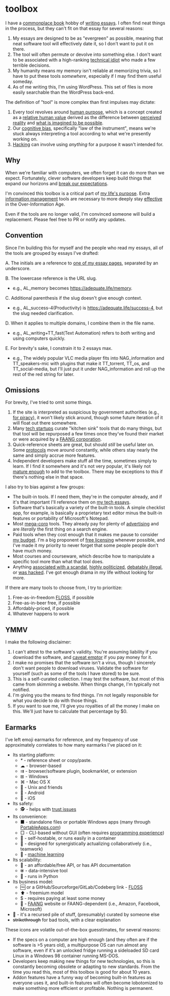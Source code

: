 # toolbox

I have a [commonplace book](https://en.wikipedia.org/wiki/Commonplace_book) hobby of [writing essays](https://stucky.tech/creations/). I often find neat things in the process, but they can't fit on that essay for several reasons:
1. My essays are designed to be as "evergreen" as possible, meaning that neat software tool will effectively date it, so I don't want to put it on there.
2. The tool will often permute or devolve into something else. I don't want to be associated with a high-ranking [technical idiot](https://notageni.us/idiot/) who made a few terrible decisions.
3. My humanity means my memory isn't reliable at memorizing trivia, so I have to put these tools _somewhere_, especially if I may find them useful someday.
4. As of me writing this, I'm using WordPress. This set of files is more easily searchable than the WordPress back-end.

The definition of "tool" is more complex than first impulses may dictate:  
1. Every tool revolves around [human purpose](https://gainedin.site/purpose/), which is a concept created as a [relative human value](https://gainedin.site/values/) derived as the difference between [perceived reality](https://gainedin.site/reality/) and [what is imagined to be possible](https://gainedin.site/imagination/).
2. Our [cognitive bias](https://gainedin.site/bias), specifically "law of the instrument", means we're stuck always interpreting a tool according to what we're presently working on.
3. [Hacking](https://trendless.tech/hacking) can involve using _anything_ for a purpose it wasn't intended for.

## Why

When we're familiar with computers, we often forget it can do more than we expect. Fortunately, clever software developers keep build things that expand our horizons and [break our expectations](https://trendless.tech/hacking/).

I'm convinced this toolbox is a critical part of [my life's purpose](https://stucky.tech/tech/purpose/). Extra [information management](https://notageni.us/information/) tools are necessary to more deeply stay [effective](https://gainedin.site/results/) in the Over-Information Age.

Even if the tools are no longer valid, I'm convinced someone will build a replacement. Please feel free to PR or notify any updates.

## Convention

Since I'm building this for myself and the people who read my essays, all of the tools are grouped by essays I've drafted:

A. The initials are a reference to [one of my essay pages](https://stucky.tech/creations/), separated by an underscore.

B. The lowercase reference is the URL slug.
- e.g., AL_memory becomes https://adequate.life/memory.

C. Additional parenthesis if the slug doesn't give enough context.
- e.g., AL_success-4(Productivity) is https://adequate.life/success-4, but the slug needed clarification.

D. When it applies to multiple domains, I combine them in the file name.
- e.g., AL_writing+TT_fast(Text Automation) refers to _both_ writing and using computers quickly.

E. For brevity's sake, I constrain it to 2 essays max.
- e.g., The widely popular VLC media player fits into NAG_information and TT_speakers-mic with plugins that make it TT_torrent, TT_os, and TT_social-media, but I'll just put it under NAG_information and roll up the rest of the red string for later.

## Omissions

For brevity, I've tried to omit some things.
1. If the site is interpreted as suspicious by government authorities (e.g., [for piracy](https://trendless.tech/torrent/)), it won't likely stick around, though some future iteration of it will float out there somewhere.
2. Many [tech startups](https://trendless.tech/entrepreneur/) curate "kitchen sink" tools that do many things, but that tool will be repurposed a few times once they've found their market or were acquired by a [FAANG corporation](https://trendless.tech/faang/).
3. Quick-reference sheets are great, but should _still_ be useful later on. Some [protocols](https://trendless.tech/protocols/) move around constantly, while others stay nearly the same and simply accrue more features.
4. Independent developers make stuff all the time, sometimes simply to learn. If I find it somewhere and it's not very popular, it's likely not [mature enough](https://gainedin.site/trends/) to add to the toolbox. There may be exceptions to this if there's nothing else in that space.

I also try to bias against a few groups:  
- The built-in tools. If I need them, they're in the computer already, and if it's that important I'll reference them on [my tech essays](https://trendless.tech).
- Software that's basically a variety of the built-in tools. A simple checklist app, for example, is basically a proprietary text editor minus the built-in features or portability of Microsoft's Notepad.
- Most [mega-corp](https://gainedin.site/groups-large) tools. They already pay for plenty of [advertising](https://notageni.us/marketing/) and are _literally_ the first thing on a search engine.
- Paid tools when they cost enough that it makes me pause to consider [my budget](https://adequate.life/money-3/). I'm a big proponent of [free licensing](https://trendless.tech/floss/) whenever possible, and I've made it my priority to never forget that some people people don't have much money.
- Most courses and courseware, which describe how to manipulate a specific tool more than what that tool does.
- Anything [associated with a scandal](https://trendless.tech/faang), [highly politicized](https://gainedin.site/conservative-liberal), [debatably illegal](https://notageni.us/legally-safe), or [was hacked](https://trendless.tech/hacking). I've got enough drama in my life without looking for more.

If there are many tools to choose from, I try to prioritize:  
1. Free-as-in-freedom [FLOSS](https://trendless.tech/floss), if possible
2. Free-as-in-beer free, if possible
3. Affordably-priced, if possible
4. Whatever happens to work

## YMMV

I make the following disclaimer:  
1. I can't attest to the software's validity. You're assuming liability if you download the software, and [caveat emptor](https://notageni.us/legal-doctrines) if you pay money for it.
2. I make no promises that the software isn't a virus, though I sincerely don't want people to download viruses. Validate the software for yourself (such as some of the tools I have stored) to be sure.
3. This is a self-curated collection. I may test the software, but most of this came from skimming a website. When things change, I'm typically not notified.
4. I'm giving you the means to find things. I'm not legally responsible for what you decide to do with those things.
5. If you want to sue me, I'll give you royalties of all the money I make on this. We'll just have to calculate that percentage by $0.

## Earmarks

I've left emoji earmarks for reference, and my frequency of use approximately correlates to how many earmarks I've placed on it:  
- Its starting platform:  
    - _*_ - reference sheet or copy/paste.
    - ☁ - browser-based
    - ⇉ - browser/software plugin, bookmarklet, or extension
    - ⊞ - Windows
    - ⌘ - Mac OS X
    - 🐧 - Unix and friends
    - 🤖 - Android
    - 🍎 - iOS
- Its safety:  
    - 🕵️ - helps with [trust issues](https://gainedin.site/trust/)
- Its convenience:  
    - ■ - standalone files or portable Windows apps (many through [PortableApps.com](https://portableapps.com/))
    - □ - CLI-based without GUI (often requires [programming experience](https://trendless.tech/prog-basics))
    - 💾 - self-hostable, or runs easily in a container
    - 🤝 - designed for synergistically actualizing collaboratively (i.e., teamwork)
    - 🎰 - [machine learning](https://trendless.tech/ml/)
- Its scalability:  
    - 🔌 - an affordable/free API, or has API documentation
    - ⦿ - data-intensive tool
    - 🐍 - runs in Python
- Its business model:  
    - 🆓 or a GitHub/Sourceforge/GitLab/Codeberg link - [FLOSS](https://trendless.tech/floss/)
    - ⬆️ - freemium model
    - $ - requires paying at least some money
    - 🧛 - [FAANG](https://trendless.tech/faang) website or FAANG-dependent (i.e., Amazon, Facebook, Microsoft)
- 💩 - it's a recursed pile of stuff, (presumably) curated by someone else
- ~~strikethrough~~ for bad tools, with a clear explanation

These icons are volatile out-of-the-box guesstimates, for several reasons:  
- If the specs on a computer are high enough (and they often are if the software is >5 years old), a multipurpose OS can run almost any software, even if it's an unlocked fridge running a sideloaded SD card Linux in a Windows 98 container running MS-DOS.
- Developers keep making new things for new technologies, so this is constantly becoming obsolete or adapting to new standards. From the time you read this, most of this toolbox is good for about 10 years.
- Addon features have a funny way of becoming built-in features as everyone uses it, and built-in features will often become lobotomized to make something more efficient or profitable. Nothing is permanent.
